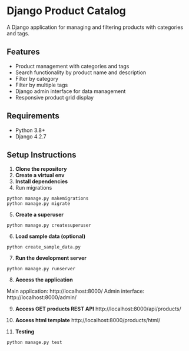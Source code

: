 # Django Product Catalog

A Django application for managing and filtering products with categories and tags.

## Features

- Product management with categories and tags
- Search functionality by product name and description
- Filter by category
- Filter by multiple tags
- Django admin interface for data management
- Responsive product grid display

## Requirements

- Python 3.8+
- Django 4.2.7

## Setup Instructions

1. **Clone the repository**
2. **Create a virtual env**
3. **Install dependencies**
4. Run migrations
```
python manage.py makemigrations
python manage.py migrate
```
5. **Create a superuser**
```
python manage.py createsuperuser
```
6. **Load sample data (optional)**
```
python create_sample_data.py
```
7. **Run the development server**
```
python manage.py runserver
```
8. **Access the application**

Main application: http://localhost:8000/
Admin interface: http://localhost:8000/admin/

9. **Access GET products REST API**
http://localhost:8000/api/products/

10. **Access html template**
http://localhost:8000/products/html/

11. **Testing**
```
python manage.py test
```

